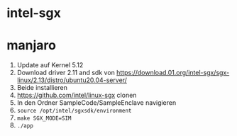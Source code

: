 # intel-sgx

# manjaro

1. Update auf Kernel 5.12
2. Download driver 2.11 and sdk von https://download.01.org/intel-sgx/sgx-linux/2.13/distro/ubuntu20.04-server/
3. Beide installieren
4. https://github.com/intel/linux-sgx clonen
5. In den Ordner SampleCode/SampleEnclave navigieren
6. `source /opt/intel/sgxsdk/environment`
7. `make SGX_MODE=SIM`
8. `./app`